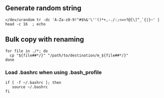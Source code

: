 ---
---

## Generate random string

```shell
</dev/urandom tr -dc 'A-Za-z0-9!"#$%&'\''()*+,-./:;<=>?@[\]^_`{|}~' | head -c 16  ; echo
```

## Bulk copy with renaming

```shell
for file in ./*; do
  cp "${file##*/}" "/path/to/destination/m_${file##*/}"
done
```

### Load .bashrc when using .bash_profile

```shell
if [ -f ~/.bashrc ]; then
   source ~/.bashrc
fi
```
